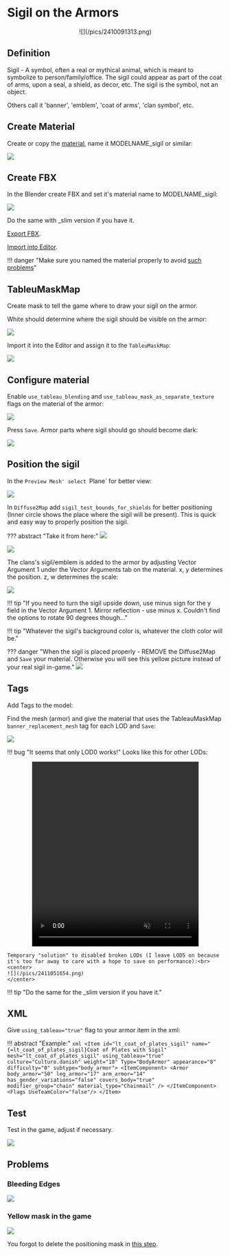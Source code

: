 # Sigil on the Armors

<center>
![](/pics/2410091313.png)
</center>

## Definition

Sigil - A symbol, often a real or mythical animal, which is meant to symbolize to person/family/office. The sigil could appear as part of the coat of arms, upon a seal, a shield, as decor, etc. The sigil is the symbol, not an object.

Others call it 'banner', 'emblem', 'coat of arms', 'clan symbol', etc.

## Create Material

Create or copy the [material](/3d/material/), name it MODELNAME_sigil or similar:

![](/pics/2410091348.png)

## Create FBX

In the Blender create FBX and set it's material name to MODELNAME_sigil:

![](/pics/2410091348b.png)

Do the same with _slim version if you have it.

[Export FBX](/3d/export_to_fbx/).

[Import into Editor](/3d/editor_fbx_import/).

!!! danger "Make sure you named the material properly to avoid [such problems](/3d/editor_fbx_import/#wrong-material)"

## TableuMaskMap

Create mask to tell the game where to draw your sigil on the armor.

White should determine where the sigil should be visible on the armor:

![](/pics/2410091348c.png)

Import it into the Editor and assign it to the `TableuMaskMap`:

![](/pics/2410091348d.png)

## Configure material

Enable `use_tableau_blending` and `use_tableau_mask_as_separate_texture` flags on the material of the armor:

![](/pics/2410091348e.png)

Press `Save`. Armor parts where sigil should go should become dark:

![](/pics/2410091348f.png)


## Position the sigil

In the `Preview Mesh' select `Plane` for better view:

![](/pics/2410091348g.png)

In `Diffuse2Map` add `sigil_test_bounds_for_shields` for better positioning (Inner circle shows the place where the sigil will be present). This is quick and easy way to properly position the sigil.

??? abstract "Take it from here:"
    ![](/pics/sigil_test_bounds_for_shields.png)

![](/pics/2410091348h.png)

The clans's sigil/emblem is added to the armor by adjusting Vector Argument 1 under the Vector Arguments tab on the material. x, y determines the position. z, w determines the scale:

![](/pics/2410091348i.png)


!!! tip "If you need to turn the sigil upside down, use minus sign for the y field in the Vector Argument 1. Mirror reflection - use minus x. Couldn't find the options to rotate 90 degrees though..."

!!! tip "Whatever the sigil's background color is, whatever the cloth color will be."

??? danger "When the sigil is placed properly - REMOVE the Diffuse2Map and `Save` your material. Otherwise you will see this yellow picture instead of your real sigil in-game."
    ![](/pics/2410091408.png)

## Tags

Add Tags to the model:

Find the mesh (armor) and give the material that uses the TableauMaskMap `banner_replacement_mesh` tag for each LOD and `Save`:

![](/pics/2410091348j.png)


!!! bug "It seems that only LOD0 works!"
    Looks like this for other LODs:
    <center>
        <video width="388" height="430" controls autoplay loop muted>
            <source src="/pics/sigil_lod_problem.webm" type="video/webm">
            Your browser does not support the video tag.
        </video>
    </center>

    Temporary "solution" to disabled broken LODs (I leave LOD5 on because it's too far away to care with a hope to save on performance):<br>
    <center>
    ![](/pics/2411051654.png)
    </center>


!!! tip "Do the same for the _slim version if you have it."


## XML

Give `using_tableau="true"` flag to your armor item in the xml:

!!! abstract "Example:"
    ```xml
    <Item id="lt_coat_of_plates_sigil" name="{=lt_coat_of_plates_sigil}Coat of Plates with Sigil" mesh="lt_coat_of_plates_sigil" using_tableau="true" culture="Culture.danish" weight="18" Type="BodyArmor" appearance="8" difficulty="0" subtype="body_armor">
        <ItemComponent>
            <Armor body_armor="50" leg_armor="17" arm_armor="14" has_gender_variations="false" covers_body="true" modifier_group="chain" material_type="Chainmail" />
        </ItemComponent>
        <Flags UseTeamColor="false"/>
    </Item>
    ```

## Test

Test in the game, adjust if necessary.

![](/pics/2410091403.png)


## Problems

### Bleeding Edges

![](/pics/2410091405.png)


### Yellow mask in the game

![](/pics/2410091408.png)

You forgot to delete the positioning mask in [this step](/3d/sigil/#position-the-sigil).